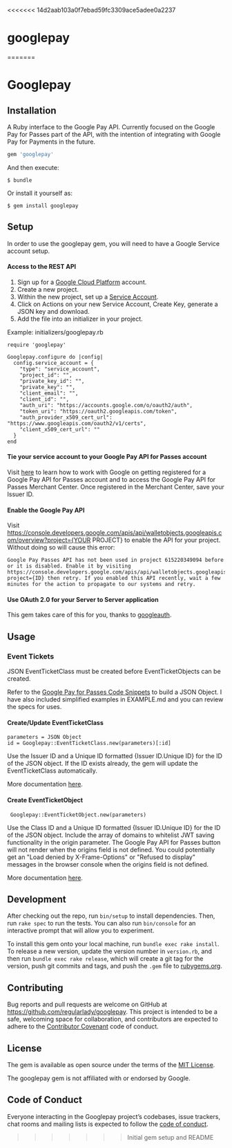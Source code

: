 <<<<<<< 14d2aab103a0f7ebad59fc3309ace5adee0a2237
# googlepay
=======
# Googlepay

## Installation

A Ruby interface to the Google Pay API. Currently focused on the Google Pay for Passes part of the API, with the intention of integrating with Google Pay for Payments in the future. 

```ruby
gem 'googlepay'
```

And then execute:

    $ bundle

Or install it yourself as:

    $ gem install googlepay

## Setup

In order to use the googlepay gem, you will need to have a Google Service account setup. 

#### Access to the REST API

1. Sign up for a [Google Cloud Platform](https://cloud.google.com/) account.
2. Create a new project. 
3. Within the new project, set up a [Service Account](https://cloud.google.com/iam/docs/service-accounts). 
4. Click on Actions on your new Service Account, Create Key, generate a JSON key and download. 
5. Add the file into an initializer in your project.  

Example: initializers/googlepay.rb

    require 'googlepay'

    Googlepay.configure do |config|
      config.service_account = {
        "type": "service_account",
        "project_id": "",
        "private_key_id": "",
        "private_key": "",
        "client_email": "",
        "client_id": "",
        "auth_uri": "https://accounts.google.com/o/oauth2/auth",
        "token_uri": "https://oauth2.googleapis.com/token",
        "auth_provider_x509_cert_url": "https://www.googleapis.com/oauth2/v1/certs",
        "client_x509_cert_url": ""
      }
    end  

#### Tie your service account to your Google Pay API for Passes account

Visit [here](https://developers.google.com/pay/passes/guides/get-started/basic-setup/get-access-to-rest-api) to learn how to work with Google on getting registered for a Google Pay API for Passes account and to access the Google Pay API for Passes Merchant Center. Once registered in the Merchant Center, save your Issuer ID.

#### Enable the Google Pay API

Visit https://console.developers.google.com/apis/api/walletobjects.googleapis.com/overview?project={YOUR PROJECT} to enable the API for your project. Without doing so will cause this error: 

    Google Pay Passes API has not been used in project 615220349094 before or it is disabled. Enable it by visiting https://console.developers.google.com/apis/api/walletobjects.googleapis.com/overview?project={ID} then retry. If you enabled this API recently, wait a few minutes for the action to propagate to our systems and retry.

#### Use OAuth 2.0 for your Server to Server application

This gem takes care of this for you, thanks to [googleauth](https://github.com/googleapis/google-auth-library-ruby). 

## Usage 

### Event Tickets

JSON EventTicketClass must be created before EventTicketObjects can be created.

Refer to the [Google Pay for Passes Code Snippets](https://developers.google.com/pay/passes/guides/pass-verticals/event-tickets/code-snippets) to build a JSON Object. I have also included simplified examples in EXAMPLE.md and you can review the specs for uses. 

#### Create/Update EventTicketClass

    parameters = JSON Object
    id = Googlepay::EventTicketClass.new(parameters)[:id]

Use the Issuer ID and a Unique ID formatted {Issuer ID.Unique ID} for the ID of the JSON object. If the ID exists already, the gem will update the EventTicketClass automatically. 

More documentation [here](https://developers.google.com/pay/passes/rest/v1/eventticketclass).

#### Create EventTicketObject

     Googlepay::EventTicketObject.new(parameters)

Use the Class ID and a Unique ID formatted {Issuer ID.Unique ID} for the ID of the JSON object. Include the array of domains to whitelist JWT saving functionality in the origin parameter. The Google Pay API for Passes button will not render when the origins field is not defined. You could potentially get an "Load denied by X-Frame-Options" or "Refused to display" messages in the browser console when the origins field is not defined.

More documentation [here](https://developers.google.com/pay/passes/rest/v1/eventticketobject).

## Development

After checking out the repo, run `bin/setup` to install dependencies. Then, run `rake spec` to run the tests. You can also run `bin/console` for an interactive prompt that will allow you to experiment.

To install this gem onto your local machine, run `bundle exec rake install`. To release a new version, update the version number in `version.rb`, and then run `bundle exec rake release`, which will create a git tag for the version, push git commits and tags, and push the `.gem` file to [rubygems.org](https://rubygems.org).

## Contributing

Bug reports and pull requests are welcome on GitHub at https://github.com/regularlady/googlepay. This project is intended to be a safe, welcoming space for collaboration, and contributors are expected to adhere to the [Contributor Covenant](http://contributor-covenant.org) code of conduct.

## License

The gem is available as open source under the terms of the [MIT License](https://opensource.org/licenses/MIT).

The googlepay gem is not affiliated with or endorsed by Google.

## Code of Conduct

Everyone interacting in the Googlepay project’s codebases, issue trackers, chat rooms and mailing lists is expected to follow the [code of conduct](https://github.com/[USERNAME]/googlepay/blob/master/CODE_OF_CONDUCT.md).
>>>>>>> Initial gem setup and README
